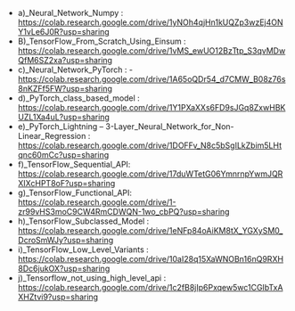 - a)_Neural_Network_Numpy : https://colab.research.google.com/drive/1yNOh4qjHn1kUQZp3wzEj4ONY1vLe6J0R?usp=sharing
- B)_TensorFlow_From_Scratch_Using_Einsum : https://colab.research.google.com/drive/1vMS_ewUO12BzTtp_S3qvMDwQfM6SZ2xa?usp=sharing
- c)_Neural_Network_PyTorch : - https://colab.research.google.com/drive/1A65oQDr54_d7CMW_B08z76s8nKZFf5FW?usp=sharing
- d)_PyTorch_class_based_model : https://colab.research.google.com/drive/1Y1PXaXXs6FD9sJGq8ZxwHBKUZL1Xa4uL?usp=sharing
- e)_PyTorch_Lightning – 3-Layer_Neural_Network_for_Non-Linear_Regression : https://colab.research.google.com/drive/1DOFFv_N8c5bSgILkZbim5LHtqnc60mCc?usp=sharing
- f)_TensorFlow_Sequential_API: https://colab.research.google.com/drive/17duWTetG06YmnrnpYwmJQRXIXcHPT8oF?usp=sharing
- g)_TensorFlow_Functional_API: https://colab.research.google.com/drive/1-zr99vHS3moC9CW4RmCDWQN-1wo_cbPQ?usp=sharing
- h)_TensorFlow_Subclassed_Model : https://colab.research.google.com/drive/1eNFp84oAiKM8tX_YGXySM0_DcroSmWJy?usp=sharing
- i)_TensorFlow_Low_Level_Variants : https://colab.research.google.com/drive/10aI28q15XaWNOBn16nQ9RXH8Dc6jukOX?usp=sharing
- j)_Tensorflow_not_using_high_level_api : https://colab.research.google.com/drive/1c2fB8jIp6Pxqew5wc1CGIbTxAXHZtvi9?usp=sharing
